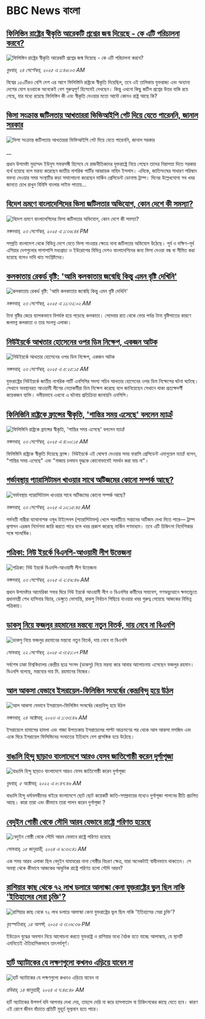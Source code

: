# BBC News বাংলা## [ফিলিস্তিন রাষ্ট্রের স্বীকৃতি আরেকটি প্রশ্নের জন্ম দিয়েছে - কে এটি পরিচালনা করবে?](https://www.bbc.com/bengali/articles/c77dzyr1rrpo?at_medium=RSS&at_campaign=rss?at_campaign=githubrss)![ফিলিস্তিন রাষ্ট্রের স্বীকৃতি আরেকটি প্রশ্নের জন্ম দিয়েছে - কে এটি পরিচালনা করবে?](https://ichef.bbci.co.uk/ace/ws/240/cpsprodpb/0cf3/live/41fa1bd0-9893-11f0-928c-71dbb8619e94.jpg)_বুধবার, ২৪ সেপ্টেম্বর, ২০২৫ এ ১:৪৬:০৩ AM_বিশ্বের ১৫০টিরও বেশি দেশ এর আগে ফিলিস্তিনি রাষ্ট্রকে স্বীকৃতি দিয়েছিল, তবে এই তালিকায় যুক্তরাজ্য এবং অন্যান্য দেশের যোগ হওয়াকে অনেকেই বেশ গুরুত্বপূর্ণ হিসেবেই দেখছেন। কিন্তু এখনো কিছু জটিল প্রশ্নের উত্তর বাকি রয়ে গেছে, যার মধ্যে রয়েছে ফিলিস্তিন কী এবং স্বীকৃতি দেওয়ার মতো আদৌ কোনও রাষ্ট্র আছে কি?## [ভিসা সংক্রান্ত জটিলতায় আখতাররা ভিভিআইপি গেট দিয়ে যেতে পারেননি, জানাল সরকার](https://www.bbc.co.uk/bengali/live/cjd10995k00t?at_medium=RSS&at_campaign=rss?at_campaign=githubrss)![ভিসা সংক্রান্ত জটিলতায় আখতাররা ভিভিআইপি গেট দিয়ে যেতে পারেননি, জানাল সরকার](https://ichef.bbci.co.uk/ace/standard/240/cpsprodpb/1fb3/live/732df340-988c-11f0-af62-91486a511a31.jpg)__প্রধান উপদেষ্টা মুহাম্মদ ইউনূস সফরসঙ্গী হিসেবে যে রাজনীতিকদের যুক্তরাষ্ট্রে নিয়ে গেছেন তাদের নিরাপত্তা দিতে সরকার ব্যর্থ হয়েছে বলে মন্তব্য করেছেন জাতীয় নাগরিক পার্টির আহ্বায়ক নাহিদ ইসলাম। এদিকে, জাতিসংঘের সাধারণ পরিষদে বক্তব্য দেওয়ার সময় সংস্থাটির কড়া সমালোচনা করেছেন মার্কিন প্রেসিডেন্ট ডোনাল্ড ট্রাম্প। দিনের উল্লেখযোগ্য সব খবর জানতে চোখ রাখুন বিবিসি বাংলার লাইভ পাতায়...## [বিদেশ ভ্রমণে বাংলাদেশিদের ভিসা জটিলতার অভিযোগ, কোন দেশে কী সমস্যা?](https://www.bbc.com/bengali/articles/c87y425dn2jo?at_medium=RSS&at_campaign=rss?at_campaign=githubrss)![বিদেশ ভ্রমণে বাংলাদেশিদের ভিসা জটিলতার অভিযোগ, কোন দেশে কী সমস্যা?](https://ichef.bbci.co.uk/ace/ws/240/cpsprodpb/64e9/live/36ecd4f0-987d-11f0-8562-4f84fe3dcf98.jpg)_মঙ্গলবার, ২৩ সেপ্টেম্বর, ২০২৫ এ ১:৩৬:৪৪ PM_সম্প্রতি বাংলাদেশ থেকে বিভিন্ন দেশে যেতে ভিসা পাওয়ার ক্ষেত্রে নানা জটিলতার অভিযোগ উঠেছে। পূর্ব ও দক্ষিণ-পূর্ব এশিয়ার দেশগুলোর পাশাপাশি মধ্যপ্রাচ্য ও ইউরোপের বিভিন্ন দেশও বাংলাদেশিদের জন্য ভিসা দেওয়া বন্ধ বা সীমিত করা হয়েছে বলেও দাবি খাত সংশ্লিষ্টদের।## [কলকাতায় রেকর্ড বৃষ্টি: 'আমি কলকাতায় জন্মেছি কিন্তু এমন বৃষ্টি দেখিনি'](https://www.bbc.com/bengali/articles/c0q7p9p1dkjo?at_medium=RSS&at_campaign=rss?at_campaign=githubrss)![কলকাতায় রেকর্ড বৃষ্টি: 'আমি কলকাতায় জন্মেছি কিন্তু এমন বৃষ্টি দেখিনি'](https://ichef.bbci.co.uk/ace/ws/240/cpsprodpb/9f7b/live/e4407c90-985c-11f0-858a-a904eacbef23.jpg)_মঙ্গলবার, ২৩ সেপ্টেম্বর, ২০২৫ এ ১১:৩২:০২ AM_টানা বৃষ্টির জেরে ব্যাপকভাবে বিপর্যস্ত হয়ে পড়েছে কলকাতা। সোমবার রাত থেকে ভোর পর্যন্ত টানা বৃষ্টিপাতের কারণে জলমগ্ন কলকাতা ও তার সংলগ্ন এলাকা।## [নিউইয়র্কে আখতার হোসেনের ওপর ডিম নিক্ষেপ, একজন আটক](https://www.bbc.com/bengali/articles/cevz1n9jz28o?at_medium=RSS&at_campaign=rss?at_campaign=githubrss)![নিউইয়র্কে আখতার হোসেনের ওপর ডিম নিক্ষেপ, একজন আটক](https://ichef.bbci.co.uk/ace/ws/240/cpsprodpb/4cf8/live/d4f38e00-9837-11f0-945a-2f8008cb7eb7.png)_মঙ্গলবার, ২৩ সেপ্টেম্বর, ২০২৫ এ ৫:২৫:১৫ AM_যুক্তরাষ্ট্রের নিউইয়র্কে জাতীয় নাগরিক পার্টি এনসিপির সদস্য সচিব আখতার হোসেনের ওপর ডিম নিক্ষেপের ঘটনা ঘটেছে। সেখানে অবস্থানরত আওয়ামী লীগের নেতাকর্মীরা ডিম নিক্ষেপ করেছে বলে জানিয়েছেন সেখানে থাকা প্রত্যক্ষদর্শী কয়েকজন ব্যক্তি। দলীয়ভাবে এখনাে এ ঘটনায় প্রতিক্রিয়া জানায়নি এনসিপি।## [ফিলিস্তিনি রাষ্ট্রকে ফ্রান্সের স্বীকৃতি, 'শান্তির সময় এসেছে' বললেন ম্যাক্রঁ](https://www.bbc.com/bengali/articles/cvg4krml7m2o?at_medium=RSS&at_campaign=rss?at_campaign=githubrss)![ফিলিস্তিনি রাষ্ট্রকে ফ্রান্সের স্বীকৃতি, 'শান্তির সময় এসেছে' বললেন ম্যাক্রঁ](https://ichef.bbci.co.uk/ace/ws/240/cpsprodpb/82f5/live/57618570-982b-11f0-9949-9f34e91737e4.jpg)_মঙ্গলবার, ২৩ সেপ্টেম্বর, ২০২৫ এ ৪:০০:১৫ AM_ফিলিস্তিনি রাষ্ট্রকে স্বীকৃতি দিয়েছে ফ্রান্স। নিউইয়র্কে এই ঘোষণা দেওয়ার সময় ফরাসি প্রেসিডেন্ট এমানুয়েল ম্যাক্রঁ বলেন, "শান্তির সময় এসেছে" এবং "গাজায় চলমান যুদ্ধকে কোনোভাবেই সমর্থন করা যায় না"।## [গর্ভাবস্থায় প্যারাসিটামল খাওয়ার সাথে অটিজমের কোনো সম্পর্ক আছে?  ](https://www.bbc.com/bengali/articles/cr4q35qqvw4o?at_medium=RSS&at_campaign=rss?at_campaign=githubrss)![গর্ভাবস্থায় প্যারাসিটামল খাওয়ার সাথে অটিজমের কোনো সম্পর্ক আছে?  ](https://ichef.bbci.co.uk/ace/ws/240/cpsprodpb/e696/live/2f93b0b0-984c-11f0-928c-71dbb8619e94.jpg)_মঙ্গলবার, ২৩ সেপ্টেম্বর, ২০২৫ এ ১০:১৫:৪৫ AM_গর্ভবতী নারীরা ব্যাথানাশক ওষুধ টাইলেনল (প্যারাসিটামল) খেলে পরবর্তীতে সন্তানের অটিজম দেখা দিতে পারে–– ট্রাম্প প্রশাসন এরকম নির্দেশনা জারি করতে পারে বলে খবর প্রকাশ করেছে মার্কিন গণমাধ্যম। তবে এটি চিকিৎসা নির্দেশিকার সঙ্গে সাংঘর্ষিক।## [পত্রিকা: নিউ ইয়র্কে বিএনপি-আওয়ামী লীগ উত্তেজনা](https://www.bbc.com/bengali/articles/c8xr11z7n4ro?at_medium=RSS&at_campaign=rss?at_campaign=githubrss)![পত্রিকা: নিউ ইয়র্কে বিএনপি-আওয়ামী লীগ উত্তেজনা](https://ichef.bbci.co.uk/ace/ws/240/cpsprodpb/1fcf/live/ea6a6e10-9829-11f0-88a7-1be43cff540b.jpg)_মঙ্গলবার, ২৩ সেপ্টেম্বর, ২০২৫ এ ২:৫৯:৪৬ AM_প্রধান উপদেষ্টার আমেরিকা সফর ঘিরে নিউ ইয়র্কে আওয়ামী লীগ ও বিএনপির কর্মীদের সমাবেশ, গণঅভ্যুত্থানে ক্ষমতাচ্যুত প্রধানমন্ত্রী শেখ হাসিনার বিচার, ডেঙ্গুতে ভোগান্তি, রাকসু নির্বাচন পিছিয়ে যাওয়ার খবর গুরুত্ব পেয়েছে আজকের বিভিন্ন পত্রিকায়।## [ডাকসু নিয়ে ফজলুর রহমানের মন্তব্যে নতুন বিতর্ক, দায় নেবে না বিএনপি  ](https://www.bbc.com/bengali/articles/c237731xz51o?at_medium=RSS&at_campaign=rss?at_campaign=githubrss)![ডাকসু নিয়ে ফজলুর রহমানের মন্তব্যে নতুন বিতর্ক, দায় নেবে না বিএনপি  ](https://ichef.bbci.co.uk/ace/ws/240/cpsprodpb/1bed/live/925a1610-97a9-11f0-858a-a904eacbef23.jpg)_সোমবার, ২২ সেপ্টেম্বর, ২০২৫ এ ৩:৫১:০৭ PM_সর্বশেষ ঢাকা বিশ্ববিদ্যালয় কেন্দ্রীয় ছাত্র সংসদ (ডাকসু) নিয়ে মন্তব্য করে আবার আলোচনায় এসেছেন ফজলুর রহমান। বিএনপি বলেছে, মন্তব্যের দায় মি. রহমানের নিজের।## [আল আকসা যেভাবে ইসরায়েল-ফিলিস্তিন সংঘর্ষের কেন্দ্রবিন্দু হয়ে উঠল](https://www.bbc.com/bengali/articles/cw9v2vr7jdpo?at_medium=RSS&at_campaign=rss?at_campaign=githubrss)![আল আকসা যেভাবে ইসরায়েল-ফিলিস্তিন সংঘর্ষের কেন্দ্রবিন্দু হয়ে উঠল](https://ichef.bbci.co.uk/ace/ws/240/cpsprodpb/29c7/live/de7fe310-71b0-11ee-b315-7d1db3f558c6.jpg)_মঙ্গলবার, ২৪ অক্টোবর, ২০২৩ এ ১:৩৩:৪৯ AM_ইসরায়েলে হামাসের হামলা এবং গাজা উপত্যকায় ইসরায়েলের পাল্টা আক্রমণের পর থেকে আল আকসা মসজিদ এবং একে ঘিরে ইসরায়েল ফিলিস্তিনের সংঘাতের ইতিহাস বেশ প্রাসঙ্গিক হয়ে উঠেছে।## [বাঙালি হিন্দু ছাড়াও বাংলাদেশে আরও যেসব জাতিগোষ্ঠী করেন দুর্গাপূজা](https://www.bbc.com/bengali/news-63121153?at_medium=RSS&at_campaign=rss?at_campaign=githubrss)![বাঙালি হিন্দু ছাড়াও বাংলাদেশে আরও যেসব জাতিগোষ্ঠী করেন দুর্গাপূজা](https://ichef.bbci.co.uk/ace/standard/240/cpsprodpb/85EF/production/_126978243_tripura.jpg)_বুধবার, ৫ অক্টোবর, ২০২২ এ ৮:৪৭:৪৬ AM_বাঙালি হিন্দু ধর্মাবলম্বীদের বাইরে বাংলাদেশে ছোট ছোট কয়েকটি জাতি-সম্প্রদায়ের মধ্যেও দুর্গাপূজা পালনের রীতি প্রচলিত আছে। কারা তারা এবং কীভাবে তারা পালন করেন দুর্গাপূজা ?## [বেদুইন গোষ্ঠী থেকে সৌদি আরব যেভাবে রাষ্ট্রে পরিণত হয়েছে](https://www.bbc.com/bengali/articles/cv245k80eyyo?at_medium=RSS&at_campaign=rss?at_campaign=githubrss)![বেদুইন গোষ্ঠী থেকে সৌদি আরব যেভাবে রাষ্ট্রে পরিণত হয়েছে](https://ichef.bbci.co.uk/ace/ws/240/cpsprodpb/a416/live/85d0e1a0-a226-11ee-bfd7-bb32476b6a5c.jpg)_সোমবার, ১৫ জানুয়ারী, ২০২৪ এ ৯:৩০:৪১ AM_এক সময় আরব এলাকা ছিল বেদুইন যাযাবরের নানা গোষ্ঠীর বিচরণ ক্ষেত্র, যারা অনেকটাই স্বাধীনভাবে থাকতেন। সে অবস্থা থেকে কীভাবে আজকের আধুনিক রাষ্ট্রে পরিণত হলো সৌদি আরব?## [রাশিয়ার কাছ থেকে ৭২ লাখ ডলারে আলাস্কা কেনা যুক্তরাষ্ট্রের ভুল ছিল নাকি 'ইতিহাসের সেরা চুক্তি'?](https://www.bbc.com/bengali/articles/c2kzpq131nzo?at_medium=RSS&at_campaign=rss?at_campaign=githubrss)![রাশিয়ার কাছ থেকে ৭২ লাখ ডলারে আলাস্কা কেনা যুক্তরাষ্ট্রের ভুল ছিল নাকি 'ইতিহাসের সেরা চুক্তি'?](https://ichef.bbci.co.uk/ace/ws/240/cpsprodpb/72b4/live/8b981eb0-78ed-11f0-8071-1788c7e8ae0e.jpg)_বৃহস্পতিবার, ১৪ আগস্ট, ২০২৫ এ ৩:০৯:৩৬ PM_ইউক্রেন যুদ্ধের অবসান নিয়ে আলোচনা করতে যুক্তরাষ্ট্র ও রাশিয়ার মধ্যে বৈঠক হতে যাচ্ছে আলাস্কায়, যে স্থানটি এমনিতেই ঐতিহাসিকভাবে তাৎপর্যপূর্ণ।## [হার্ট অ্যাটাকের যে লক্ষণগুলো কখনও এড়িয়ে যাবেন না](https://www.bbc.com/bengali/articles/c72yqzd5q1jo?at_medium=RSS&at_campaign=rss?at_campaign=githubrss)![হার্ট অ্যাটাকের যে লক্ষণগুলো কখনও এড়িয়ে যাবেন না](https://ichef.bbci.co.uk/ace/ws/240/cpsprodpb/d550/live/00b4c4d0-a31d-11ee-a161-25dd32717e28.jpg)_রবিবার, ১৪ জানুয়ারী, ২০২৪ এ ৭:৪৫:৪৮ AM_হার্ট অ্যাটাকের উপসর্গ যদি আপনার দেখা দেয়, তাহলে দেরি না করে হাসপাতাল বা চিকিৎসকের কাছে যেতে হবে। কারণ এই রোগে জীবন বাঁচাতে প্রতিটি মুহূর্ত মূল্যবান হতে পারে।